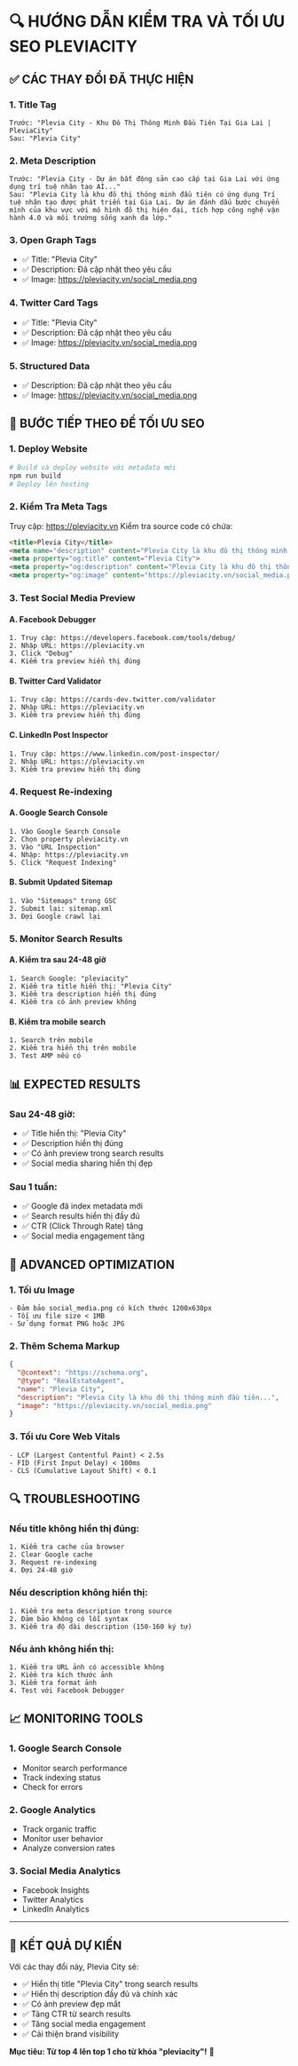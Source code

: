 # 🔍 HƯỚNG DẪN KIỂM TRA VÀ TỐI ƯU SEO PLEVIACITY

## ✅ **CÁC THAY ĐỔI ĐÃ THỰC HIỆN**

### **1. Title Tag**
```
Trước: "Plevia City - Khu Đô Thị Thông Minh Đầu Tiên Tại Gia Lai | PleviaCity"
Sau: "Plevia City"
```

### **2. Meta Description**
```
Trước: "Plevia City - Dự án bất động sản cao cấp tại Gia Lai với ứng dụng trí tuệ nhân tạo AI..."
Sau: "Plevia City là khu đô thị thông minh đầu tiên có ứng dụng Trí tuệ nhân tạo được phát triển tại Gia Lai. Dự án đánh dấu bước chuyển mình của khu vực với mô hình đô thị hiện đại, tích hợp công nghệ vận hành 4.0 và môi trường sống xanh đa lớp."
```

### **3. Open Graph Tags**
- ✅ Title: "Plevia City"
- ✅ Description: Đã cập nhật theo yêu cầu
- ✅ Image: https://pleviacity.vn/social_media.png

### **4. Twitter Card Tags**
- ✅ Title: "Plevia City"
- ✅ Description: Đã cập nhật theo yêu cầu
- ✅ Image: https://pleviacity.vn/social_media.png

### **5. Structured Data**
- ✅ Description: Đã cập nhật theo yêu cầu
- ✅ Image: https://pleviacity.vn/social_media.png

## 🔧 **BƯỚC TIẾP THEO ĐỂ TỐI ƯU SEO**

### **1. Deploy Website**
```bash
# Build và deploy website với metadata mới
npm run build
# Deploy lên hosting
```

### **2. Kiểm Tra Meta Tags**
Truy cập: https://pleviacity.vn
Kiểm tra source code có chứa:
```html
<title>Plevia City</title>
<meta name="description" content="Plevia City là khu đô thị thông minh đầu tiên có ứng dụng Trí tuệ nhân tạo được phát triển tại Gia Lai...">
<meta property="og:title" content="Plevia City">
<meta property="og:description" content="Plevia City là khu đô thị thông minh đầu tiên...">
<meta property="og:image" content="https://pleviacity.vn/social_media.png">
```

### **3. Test Social Media Preview**

#### **A. Facebook Debugger**
```
1. Truy cập: https://developers.facebook.com/tools/debug/
2. Nhập URL: https://pleviacity.vn
3. Click "Debug"
4. Kiểm tra preview hiển thị đúng
```

#### **B. Twitter Card Validator**
```
1. Truy cập: https://cards-dev.twitter.com/validator
2. Nhập URL: https://pleviacity.vn
3. Kiểm tra preview hiển thị đúng
```

#### **C. LinkedIn Post Inspector**
```
1. Truy cập: https://www.linkedin.com/post-inspector/
2. Nhập URL: https://pleviacity.vn
3. Kiểm tra preview hiển thị đúng
```

### **4. Request Re-indexing**

#### **A. Google Search Console**
```
1. Vào Google Search Console
2. Chọn property pleviacity.vn
3. Vào "URL Inspection"
4. Nhập: https://pleviacity.vn
5. Click "Request Indexing"
```

#### **B. Submit Updated Sitemap**
```
1. Vào "Sitemaps" trong GSC
2. Submit lại: sitemap.xml
3. Đợi Google crawl lại
```

### **5. Monitor Search Results**

#### **A. Kiểm tra sau 24-48 giờ**
```
1. Search Google: "pleviacity"
2. Kiểm tra title hiển thị: "Plevia City"
3. Kiểm tra description hiển thị đúng
4. Kiểm tra có ảnh preview không
```

#### **B. Kiểm tra mobile search**
```
1. Search trên mobile
2. Kiểm tra hiển thị trên mobile
3. Test AMP nếu có
```

## 📊 **EXPECTED RESULTS**

### **Sau 24-48 giờ:**
- ✅ Title hiển thị: "Plevia City"
- ✅ Description hiển thị đúng
- ✅ Có ảnh preview trong search results
- ✅ Social media sharing hiển thị đẹp

### **Sau 1 tuần:**
- ✅ Google đã index metadata mới
- ✅ Search results hiển thị đầy đủ
- ✅ CTR (Click Through Rate) tăng
- ✅ Social media engagement tăng

## 🚀 **ADVANCED OPTIMIZATION**

### **1. Tối ưu Image**
```
- Đảm bảo social_media.png có kích thước 1200x630px
- Tối ưu file size < 1MB
- Sử dụng format PNG hoặc JPG
```

### **2. Thêm Schema Markup**
```json
{
  "@context": "https://schema.org",
  "@type": "RealEstateAgent",
  "name": "Plevia City",
  "description": "Plevia City là khu đô thị thông minh đầu tiên...",
  "image": "https://pleviacity.vn/social_media.png"
}
```

### **3. Tối ưu Core Web Vitals**
```
- LCP (Largest Contentful Paint) < 2.5s
- FID (First Input Delay) < 100ms
- CLS (Cumulative Layout Shift) < 0.1
```

## 🔍 **TROUBLESHOOTING**

### **Nếu title không hiển thị đúng:**
```
1. Kiểm tra cache của browser
2. Clear Google cache
3. Request re-indexing
4. Đợi 24-48 giờ
```

### **Nếu description không hiển thị:**
```
1. Kiểm tra meta description trong source
2. Đảm bảo không có lỗi syntax
3. Kiểm tra độ dài description (150-160 ký tự)
```

### **Nếu ảnh không hiển thị:**
```
1. Kiểm tra URL ảnh có accessible không
2. Kiểm tra kích thước ảnh
3. Kiểm tra format ảnh
4. Test với Facebook Debugger
```

## 📈 **MONITORING TOOLS**

### **1. Google Search Console**
- Monitor search performance
- Track indexing status
- Check for errors

### **2. Google Analytics**
- Track organic traffic
- Monitor user behavior
- Analyze conversion rates

### **3. Social Media Analytics**
- Facebook Insights
- Twitter Analytics
- LinkedIn Analytics

---

## 🎉 **KẾT QUẢ DỰ KIẾN**

Với các thay đổi này, Plevia City sẽ:
- ✅ Hiển thị title "Plevia City" trong search results
- ✅ Hiển thị description đầy đủ và chính xác
- ✅ Có ảnh preview đẹp mắt
- ✅ Tăng CTR từ search results
- ✅ Tăng social media engagement
- ✅ Cải thiện brand visibility

**Mục tiêu: Từ top 4 lên top 1 cho từ khóa "pleviacity"!** 🚀 